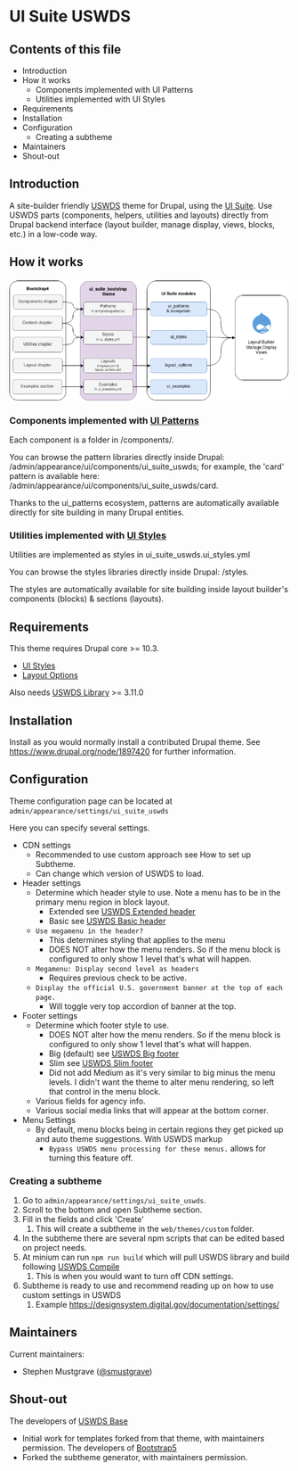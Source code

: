 # UI Suite USWDS

## Contents of this file

- Introduction
- How it works
  - Components implemented with UI Patterns
  - Utilities implemented with UI Styles
- Requirements
- Installation
- Configuration
  - Creating a subtheme
- Maintainers
- Shout-out

## Introduction

A site-builder friendly [USWDS](https://designsystem.digital.gov/) theme for Drupal, using the [UI Suite](https://www.drupal.org/project/ui_suite).
Use USWDS parts (components, helpers, utilities and layouts) directly from
Drupal backend interface (layout builder, manage display, views, blocks, etc.)
in a low-code way.

## How it works

![Overview](docs/images/schema.png)

### Components implemented with [UI Patterns](https://www.drupal.org/project/ui_patterns)

Each component is a folder in /components/.

You can browse the pattern libraries directly inside Drupal: /admin/appearance/ui/components/ui_suite_uswds;
for example, the 'card' pattern is available here: /admin/appearance/ui/components/ui_suite_uswds/card.

Thanks to the ui_patterns ecosystem, patterns are automatically available
directly for site building in many Drupal entities.

### Utilities implemented with [UI Styles](https://www.drupal.org/project/ui_styles)

Utilities are implemented as styles in ui_suite_uswds.ui_styles.yml

You can browse the styles libraries directly inside Drupal: /styles.

The styles are automatically available for site building inside layout builder's
components (blocks) & sections (layouts).

## Requirements

This theme requires Drupal core >= 10.3.

- [UI Styles](https://www.drupal.org/project/ui_styles)
- [Layout Options](https://www.drupal.org/project/layout_options)

Also needs [USWDS Library](https://github.com/uswds/uswds) >= 3.11.0

## Installation

Install as you would normally install a contributed Drupal theme. See
https://www.drupal.org/node/1897420 for further information.

## Configuration

Theme configuration page can be located at `admin/appearance/settings/ui_suite_uswds`

Here you can specify several settings.

* CDN settings
  * Recommended to use custom approach see How to set up Subtheme.
  * Can change which version of USWDS to load.
* Header settings
  * Determine which header style to use. Note a menu has to be in the primary menu region in block layout.
    * Extended see [USWDS Extended header](https://designsystem.digital.gov/components/header/#extended-header)
    * Basic see [USWDS Basic header](https://designsystem.digital.gov/components/header/#basic-header)
  * `Use megamenu in the header?`
    * This determines styling that applies to the menu
    * DOES NOT alter how the menu renders. So if the menu block is configured to only show 1 level that's what will
      happen.
  * `Megamenu: Display second level as headers`
    * Requires previous check to be active.
  * `Display the official U.S. government banner at the top of each page.`
    * Will toggle very top accordion of banner at the top.
* Footer settings
  * Determine which footer style to use.
    * DOES NOT alter how the menu renders. So if the menu block is configured to only show 1 level that's what will
      happen.
    * Big (default) see [USWDS Big footer](https://designsystem.digital.gov/components/footer/#big-footer)
    * Slim see [USWDS Slim footer](https://designsystem.digital.gov/components/footer/#slim-footer)
    * Did not add Medium as it's very similar to big minus the menu levels. I didn't want the theme
      to alter menu rendering, so left that control in the menu block.
  * Various fields for agency info.
  * Various social media links that will appear at the bottom corner.
* Menu Settings
  * By default, menu blocks being in certain regions they get picked up and auto theme suggestions. With USWDS markup
    * `Bypass USWDS menu processing for these menus.` allows for turning this feature off.

### Creating a subtheme

1. Go to `admin/appearance/settings/ui_suite_uswds`.
2. Scroll to the bottom and open Subtheme section.
3. Fill in the fields and click 'Create'
   1. This will create a subtheme in the `web/themes/custom` folder.
4. In the subtheme there are several npm scripts that can be edited based on project needs.
5. At minium can run `npm run build` which will pull USWDS library and build following [USWDS Compile](https://github.com/uswds/uswds-compile)
   1. This is when you would want to turn off CDN settings.
6. Subtheme is ready to use and recommend reading up on how to use custom settings in USWDS
   1. Example https://designsystem.digital.gov/documentation/settings/

## Maintainers

Current maintainers:
- Stephen Mustgrave ([@smustgrave](https://www.drupal.org/u/smustgrave))

## Shout-out

The developers of [USWDS Base](https://www.drupal.org/project/uswds_base)
- Initial work for templates forked from that theme, with maintainers permission.
The developers of [Bootstrap5](https://www.drupal.org/project/bootstrap5)
- Forked the subtheme generator, with maintainers permission.
